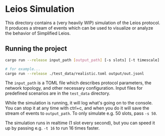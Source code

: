# Leios Simulation

This directory contains a (very heavily WIP) simulation of the Leios protocol. It produces a stream of events which can be used to visualize or analyze the behavior of Simplified Leios.

## Running the project

```sh
cargo run --release input_path [output_path] [-s slots] [-t timescale] [--trace-node <node id>]

# for example...
cargo run --release ./test_data/realistic.toml output/out.jsonl
```

The `input_path` is a TOML file which describes protocol parameters, the network topology, and other necessary configuration. Input files for predefined scenarios are in the `test_data` directory.

While the simulation is running, it will log what's going on to the console. You can stop it at any time with ctrl+c, and when you do it will save the stream of events to `output_path`. To only simulate e.g. 50 slots, pass `-s 50`.

The simulation runs in realtime (1 slot every second), but you can speed it up by passing e.g. `-t 16` to run 16 times faster.
